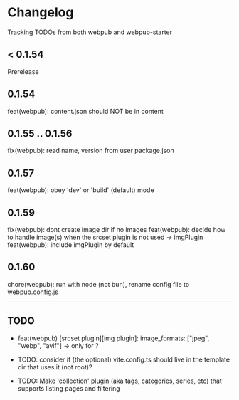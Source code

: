 # Changelog

Tracking TODOs from both webpub and webpub-starter

## < 0.1.54

Prerelease

## 0.1.54

feat(webpub): content.json should NOT be in content

## 0.1.55 .. 0.1.56

fix(webpub): read name, version from user package.json

## 0.1.57

feat(webpub): obey 'dev' or 'build' (default) mode

## 0.1.59

fix(webpub): dont create image dir if no images
feat(webpub): decide how to handle image(s) when the srcset plugin is not used -> imgPlugin
feat(webpub): include imgPlugin by default

## 0.1.60

chore(webpub): run with node (not bun), rename config file to webpub.config.js

---

## TODO

- feat(webpub) [srcset plugin][img plugin]: image_formats: ["jpeg", "webp", "avif"] -> only for <picture>?

- TODO: consider if (the optional) vite.config.ts should live in the template dir that uses it (not root)?

- TODO: Make 'collection' plugin (aka tags, categories, series, etc) that supports listing pages and filtering
